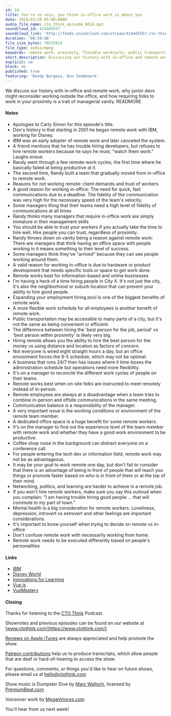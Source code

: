 ```yaml
---
id: 14
title: You're so vain, you think in-office work is about you
date: 2018/03/20 05:00:00AM
audio_file_name: cto_think_episode_0014.mp3
soundcloud_id: 414445557
soundcloud_link: 'http://feeds.soundcloud.com/stream/414445557-cto-think-episode-14-youre-so-vain-you-think-in-office-work-is-about-you.mp3'
duration: '00:59:48'
file_size_bytes: 70235914
file_type: audio/mpeg
keywords: remote work, proximity, flexible workcycle, public transportation, commuting, cto, management, hiring, home office
short_description: Discussing our history with in-office and remote work, why junior devs might reconsider working outside the office, and how requiring folks to work in your proximity may be a trait of managerial vanity
explicit: no
block: no
published: true
featuring: 'Randy Burgess, Don VanDemark'
---
```

We discuss our history with in-office and remote work, why junior devs might reconsider working outside the office, and how requiring folks to work in your proximity is a trait of managerial vanity.
READMORE

#### Notes

* Apologies to Carly Simon for this episode's title.
* Don's history is that starting in 2001 he began remote work with IBM, working for Disney.
* IBM was an early adopter of remote work and later canceled the system.
* A friend mentions that he has trouble hiring developers, but refuses to hire remote workers because he says he must, "watch them work." Laughs ensue.
* Randy went through a few remote-work cycles, the first time where he basically failed at being productive at it.
* The second time, Randy built a team that gradually moved from in-office to remote work.
* Reasons for not working remote: client demands and trust of workers
* A good reason for working in-office: The need for quick, fast communications due to a deadline. The fidelity of the communication was very high for the necessary speed of the team's velocity.
* Some managers thing that their teams need a high level of fidelity of communications at all times
* Randy thinks many managers that require in-office work are simply immature in their management skills
* You should be able to trust your workers if you actually take the time to hire well. Hire people you can trust, regardless of proximity.
* Randy throws down on vanity being a reason against remote work: There are managers that think having an office space with people working in it means something to their level of success.
* Some managers think they've "arrived" because they can see people working around them.
* A valid reason for working in-office is due to hardware or product development that needs specific tools or space to get work done.
* Remote works best for information-based and online businesses
* I'm having a heck of a time hiring people in City X. It's not just the city, it's also the neighborhood or suburb location that can prevent your ability to hire good people.
* Expanding your employment hiring pool is one of the biggest benefits of remote work.
* A more flexible work schedule for all employees is another benefit of remote work.
* Public transportation may be accessible to many parts of a city, but it's not the same as being convenient or efficient.
* The difference between hiring the 'best person for the job, period' vs 'best person within proximity' is likely very big.
* Hiring remote allows you the ability to hire the best person for the money vs using distance and location as factors of concern.
* Not everyone is wired eight straight hours a day, but an office envionment forces the 9-5 schedule, which may not be optimal.
* A business that runs 24/7 then has issues where it time-boxes the administration schedule but operations need more flexibility.
* It's on a manager to reconcile the different work cycles of people on their teams.
* Remote works best when on-site folks are instructed to meet remotely instead of in-person.
* Remote employees are always at a disadvantage when a team tries to combine in-person and offsite communications in the same meeting.
* Communication balance is a responsibility of the manager.
* A very important issue is the working conditions or environment of the remote team member.
* A dedicated office space is a huge benefit for some remote workers.
* It's on the manager to find out the experience level of the team member with remote work and whether they have a good work environment to be productive.
* Coffee shop noise in the background can distract everyone on a conference call.
* For people entering the tech dev or information field, remote work may not be as advantageous.
* It may be your goal to work remote one day, but don't fail to consider that there is an advantage of being in front of people that will teach you things or promote faster based on who is in front of them or at the top of their mind.
* Networking, politics, and learning are harder to achieve in a remote job.
* If you won't hire remote workers, make sure you say this outloud when you complain: "I am having trouble hiring good people ... that will commute to my part of town."
* Mental health is a big consideration for remote workers. Loneliness, depression, introvert vs extrovert and other feelings are important considerations.
* It's important to know yourself when trying to decide on remote vs in-office
* Don't confuse remote work with necessarily working from home.
* Remote work needs to be executed differently based on people's personalities

#### Links

* [IBM](https://www.ibm.com/us-en/)
* [Disney World](https://disneyworld.disney.go.com/)
* [Innovations for Learning](http://www.innovationsforlearning.org/)
* [Vue.js](https://flutter.io/)
* [VueMastery](https://www.vuemastery.com/)

#### Closing

Thanks for listening to the [CTO Think](https://www.ctothink.com) Podcast.  

Shownotes and previous episodes can be found on our website at [www.ctothink.com](https://www.ctothink.com/)  

[Reviews on Apple iTunes](https://itunes.apple.com/us/podcast/cto-think/id1331281544) are always appreciated and help promote the show.  

[Patreon contributions](https://www.patreon.com/ctothink) help us to produce transcripts, which allow people that are deaf or hard-of-hearing to access the show.  

For questions, comments, or things you'd like to hear on future shows, please email us at [hello@ctothink.com](mailto:hello@ctothink.com)  

Show music is Dumpster Dive by [Marc Walloch](http://marcwalloch.com/), licensed by [PremiumBeat.com](https://www.premiumbeat.com)  

Voiceover work by [MeganVoices.com](http://www.meganvoices.com)  

You'll hear from us next week!  
